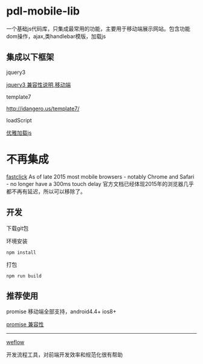 # pdl-mobile-lib
一个基础js代码库，只集成最常用的功能，主要用于移动端展示网站。包含功能dom操作，ajax,类handlebar模版，加载js

## 集成以下框架

jquery3

[jquery3 兼容性说明,移动端](https://jquery.com/browser-support/)

template7

http://idangero.us/template7/

loadScript

[优雅加载js](https://github.com/xiongwilee/blog/issues/8)


# 不再集成
[fastclick](https://github.com/ftlabs/fastclick)
As of late 2015 most mobile browsers - notably Chrome and Safari - no longer have a 300ms touch delay
官方文档已经体现2015年的浏览器几乎都不再有延迟，所以可以移除了。





## 开发

下载git包

环境安装

```
npm install
```

打包

```
npm run build
```


## 推荐使用

promise   移动端全部支持，android4.4+  ios8+

[promise 兼容性](https://developer.mozilla.org/zh-CN/docs/Web/JavaScript/Reference/Global_Objects/Promise#%E6%B5%8F%E8%A7%88%E5%99%A8%E5%85%BC%E5%AE%B9%E6%80%A7)

---

[weflow](https://weflow.io/)

开发流程工具，对前端开发效率和规范化很有帮助